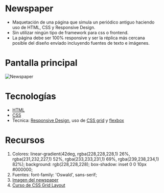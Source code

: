 # Newspaper

- Maquetación de una página que simula un periódico antiguo haciendo uso de HTML, CSS y Responsive Design. 
- Sin utilizar ningún tipo de framework para css o frontend. 
- La página debe ser 100% responsive y ser la réplica más cercana posible del diseño enviado incluyendo fuentes de texto e imágenes.

# Pantalla principal

![Newspaper](https://user-images.githubusercontent.com/56690309/109682875-cce19980-7b4c-11eb-8d2d-160008dc44a8.jpg)

# Tecnologías
- [HTML](https://developer.mozilla.org/es/docs/Web/HTML)
- [CSS](https://developer.mozilla.org/es/docs/Web/CSS)
- Tecnica: [Responsive Design](https://www.w3schools.com/html/html_responsive.asp), uso de [CSS grid](https://developer.mozilla.org/es/docs/Web/CSS/CSS_Grid_Layout) y [flexbox](https://developer.mozilla.org/es/docs/Web/CSS/CSS_Flexible_Box_Layout/Basic_Concepts_of_Flexbox)

# Recursos 
1. Colores: linear-gradient(42deg, rgba(228,228,228,1) 26%, rgba(231,232,227,1) 52%, rgba(233,233,231,1) 69%, rgba(239,238,234,1) 82%); background: rgb(228,228,228); box-shadow: inset 0 0 10px #000000; 
2. Fuentes: font-family: 'Oswald', sans-serif;
3. [Imagen del newspaper](https://co.pinterest.com/pin/405605510197548517/) 
4. [Curso de CSS Grid Layout](https://platzi.com/clases/2222-css-grid-layout/36027-tips-para-llevar-tu-conocimiento-de-css-a-otro-niv/) 
